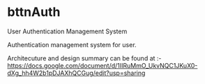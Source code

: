 # bttnAuth
User Authentication Management System

Authentication management system for user.

Architecuture and design summary can be found at :- https://docs.google.com/document/d/1IIRuMmO_UkvNQC1JKuX0-dXg_hh4W2b1pDJAXhQCGug/edit?usp=sharing
